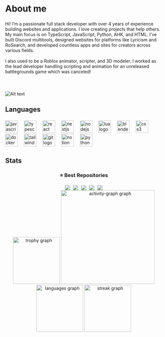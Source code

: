 <h1 align="left">About me</h1>

###

<p align="left">Hi! I’m a passionate full stack developer with over 4 years of experience building websites and applications. I love creating projects that help others. My main focus is on TypeScript, JavaScript, Python, AHK, and HTML. I’ve built Discord multitools, designed websites for platforms like Lyricism and RoSearch, and developed countless apps and sites for creators across various fields.<br><br>I also used to be a Roblox animator, scripter, and 3D modeler. I worked as the lead developer handling scripting and animation for an unreleased battlegrounds game which was canceled!</p>

###

<br clear="both">

![Alt text](https://spotify-recently-played-readme.vercel.app/api?user=ankfmsq0kvoavoslfgse96idd&unique={true|1|on|yes})
###

<h2 align="left">Languages</h2>

###

<div align="left">
  <img src="https://cdn.jsdelivr.net/gh/devicons/devicon/icons/javascript/javascript-original.svg" height="40" alt="javascript logo"  />
  <img width="12" />
  <img src="https://cdn.jsdelivr.net/gh/devicons/devicon/icons/typescript/typescript-original.svg" height="40" alt="typescript logo"  />
  <img width="12" />
  <img src="https://cdn.jsdelivr.net/gh/devicons/devicon/icons/react/react-original.svg" height="40" alt="react logo"  />
  <img width="12" />
  <img src="https://cdn.jsdelivr.net/gh/devicons/devicon/icons/nextjs/nextjs-original.svg" height="40" alt="nextjs logo"  />
  <img width="12" />
  <img src="https://cdn.jsdelivr.net/gh/devicons/devicon/icons/nodejs/nodejs-original.svg" height="40" alt="nodejs logo"  />
  <img width="12" />
  <img src="https://cdn.jsdelivr.net/gh/devicons/devicon/icons/lua/lua-original.svg" height="40" alt="lua logo"  />
  <img width="12" />
  <img src="https://cdn.jsdelivr.net/gh/devicons/devicon/icons/blender/blender-original.svg" height="40" alt="blender logo"  />
  <img width="12" />
  <img src="https://cdn.jsdelivr.net/gh/devicons/devicon/icons/css3/css3-original.svg" height="40" alt="css3 logo"  />
  <img width="12" />
  <img src="https://cdn.jsdelivr.net/gh/devicons/devicon/icons/docker/docker-original.svg" height="40" alt="docker logo"  />
  <img width="12" />
  <img src="https://cdn.jsdelivr.net/gh/devicons/devicon/icons/tailwindcss/tailwindcss-original-wordmark.svg" height="40" alt="tailwindcss logo"  />
  <img width="12" />
  <img src="https://cdn.jsdelivr.net/gh/devicons/devicon/icons/git/git-original.svg" height="40" alt="git logo"  />
  <img width="12" />
  <img src="https://cdn.jsdelivr.net/gh/devicons/devicon/icons/notion/notion-original.svg" height="40" alt="notion logo"  />
  <img width="12" />
  <img src="https://cdn.jsdelivr.net/gh/devicons/devicon/icons/python/python-original.svg" height="40" alt="python logo"  />
</div>

###

<h2 align="left">Stats</h2>

###

<div align="center">
  <h3>⭐️ Best Repositories</h3>
  <div style="display:flex;flex-wrap:wrap;gap:10px;justify-content:center;">
    <a href="https://github.com/injuriez/Bloomfisching">
      <img src="https://github-readme-stats.vercel.app/api/pin/?username=injuriez&repo=Bloomfisching&theme=default&title_color=000000&icon_color=0366d6&text_color=333333&bg_color=ffffff" />
    </a>
    <a href="https://github.com/injuriez/Bloom">
      <img src="https://github-readme-stats.vercel.app/api/pin/?username=injuriez&repo=Bloom&theme=default&title_color=000000&icon_color=0366d6&text_color=333333&bg_color=ffffff" />
    </a>
    <a href="https://github.com/injuriez/Mangoguards-ALS-AIO">
      <img src="https://github-readme-stats.vercel.app/api/pin/?username=injuriez&repo=Mangoguards-ALS-AIO&theme=default&title_color=000000&icon_color=0366d6&text_color=333333&bg_color=ffffff" />
    </a>
    <a href="https://github.com/injuriez/Mangoguards-installer">
      <img src="https://github-readme-stats.vercel.app/api/pin/?username=injuriez&repo=Mangoguards-installer&theme=default&title_color=000000&icon_color=0366d6&text_color=333333&bg_color=ffffff" />
    </a>
    <a href="https://github.com/injuriez/MangoGuards">
      <img src="https://github-readme-stats.vercel.app/api/pin/?username=injuriez&repo=MangoGuards&theme=default&title_color=000000&icon_color=0366d6&text_color=333333&bg_color=ffffff" />
    </a>
  </div>
</div>




<div align="center">
  <img src="https://github-profile-trophy.vercel.app?username=injuriez&theme=dracula&column=-1&row=1&margin-w=8&margin-h=8&no-bg=false&no-frame=false&order=4" height="150" alt="trophy graph"  />
  <img src="https://github-readme-activity-graph.vercel.app/graph?username=injuriez&radius=16&theme=react&area=true&order=5" height="300" alt="activity-graph graph"  />
  <img src="https://github-readme-stats.vercel.app/api/top-langs?username=injuriez&locale=en&hide_title=false&layout=compact&card_width=320&langs_count=5&theme=dracula&hide_border=false&order=2" height="150" alt="languages graph"  />
  <img src="https://streak-stats.demolab.com?user=injuriez&locale=en&mode=daily&theme=dracula&hide_border=false&border_radius=5&order=3" height="150" alt="streak graph"  />
</div>

###
